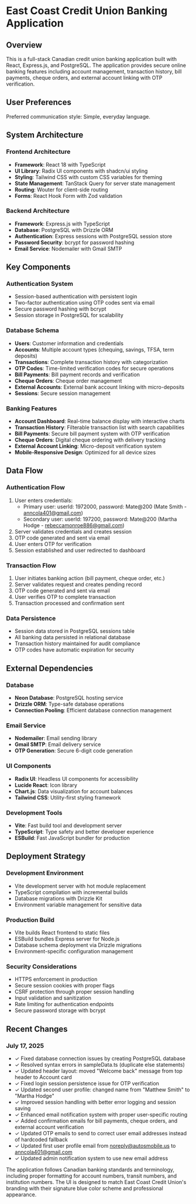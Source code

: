 # East Coast Credit Union Banking Application

## Overview

This is a full-stack Canadian credit union banking application built with React, Express.js, and PostgreSQL. The application provides secure online banking features including account management, transaction history, bill payments, cheque orders, and external account linking with OTP verification.

## User Preferences

Preferred communication style: Simple, everyday language.

## System Architecture

### Frontend Architecture
- **Framework**: React 18 with TypeScript
- **UI Library**: Radix UI components with shadcn/ui styling
- **Styling**: Tailwind CSS with custom CSS variables for theming
- **State Management**: TanStack Query for server state management
- **Routing**: Wouter for client-side routing
- **Forms**: React Hook Form with Zod validation

### Backend Architecture
- **Framework**: Express.js with TypeScript
- **Database**: PostgreSQL with Drizzle ORM
- **Authentication**: Express sessions with PostgreSQL session store
- **Password Security**: bcrypt for password hashing
- **Email Service**: Nodemailer with Gmail SMTP

## Key Components

### Authentication System
- Session-based authentication with persistent login
- Two-factor authentication using OTP codes sent via email
- Secure password hashing with bcrypt
- Session storage in PostgreSQL for scalability

### Database Schema
- **Users**: Customer information and credentials
- **Accounts**: Multiple account types (chequing, savings, TFSA, term deposits)
- **Transactions**: Complete transaction history with categorization
- **OTP Codes**: Time-limited verification codes for secure operations
- **Bill Payments**: Bill payment records and verification
- **Cheque Orders**: Cheque order management
- **External Accounts**: External bank account linking with micro-deposits
- **Sessions**: Secure session management

### Banking Features
- **Account Dashboard**: Real-time balance display with interactive charts
- **Transaction History**: Filterable transaction list with search capabilities
- **Bill Payments**: Secure bill payment system with OTP verification
- **Cheque Orders**: Digital cheque ordering with delivery tracking
- **External Account Linking**: Micro-deposit verification system
- **Mobile-Responsive Design**: Optimized for all device sizes

## Data Flow

### Authentication Flow
1. User enters credentials:
   - Primary user: userId: 1972000, password: Mate@200 (Mate Smith - anncola401@gmail.com)
   - Secondary user: userId: 197200, password: Mate@200 (Martha Hodge - rebeccamonroe886@gmail.com)
2. Server validates credentials and creates session
3. OTP code generated and sent via email
4. User enters OTP for verification
5. Session established and user redirected to dashboard

### Transaction Flow
1. User initiates banking action (bill payment, cheque order, etc.)
2. Server validates request and creates pending record
3. OTP code generated and sent via email
4. User verifies OTP to complete transaction
5. Transaction processed and confirmation sent

### Data Persistence
- Session data stored in PostgreSQL sessions table
- All banking data persisted in relational database
- Transaction history maintained for audit compliance
- OTP codes have automatic expiration for security

## External Dependencies

### Database
- **Neon Database**: PostgreSQL hosting service
- **Drizzle ORM**: Type-safe database operations
- **Connection Pooling**: Efficient database connection management

### Email Service
- **Nodemailer**: Email sending library
- **Gmail SMTP**: Email delivery service
- **OTP Generation**: Secure 6-digit code generation

### UI Components
- **Radix UI**: Headless UI components for accessibility
- **Lucide React**: Icon library
- **Chart.js**: Data visualization for account balances
- **Tailwind CSS**: Utility-first styling framework

### Development Tools
- **Vite**: Fast build tool and development server
- **TypeScript**: Type safety and better developer experience
- **ESBuild**: Fast JavaScript bundler for production

## Deployment Strategy

### Development Environment
- Vite development server with hot module replacement
- TypeScript compilation with incremental builds
- Database migrations with Drizzle Kit
- Environment variable management for sensitive data

### Production Build
- Vite builds React frontend to static files
- ESBuild bundles Express server for Node.js
- Database schema deployment via Drizzle migrations
- Environment-specific configuration management

### Security Considerations
- HTTPS enforcement in production
- Secure session cookies with proper flags
- CSRF protection through proper session handling
- Input validation and sanitization
- Rate limiting for authentication endpoints
- Secure password storage with bcrypt

## Recent Changes

### July 17, 2025
- ✓ Fixed database connection issues by creating PostgreSQL database
- ✓ Resolved syntax errors in sampleData.ts (duplicate else statements)
- ✓ Updated header layout: moved "Welcome back" message from top header to Account card
- ✓ Fixed login session persistence issue for OTP verification
- ✓ Updated second user profile: changed name from "Matthew Smith" to "Martha Hodge"
- ✓ Improved session handling with better error logging and session saving
- ✓ Enhanced email notification system with proper user-specific routing
- ✓ Added confirmation emails for bill payments, cheque orders, and external account verification
- ✓ Updated OTP emails to send to correct user email addresses instead of hardcoded fallback
- ✓ Updated first user profile email from noreply@autosmobile.us to anncola401@gmail.com
- ✓ Updated admin notification system to use new email address

The application follows Canadian banking standards and terminology, including proper formatting for account numbers, transit numbers, and institution numbers. The UI is designed to match East Coast Credit Union's branding with their signature blue color scheme and professional appearance.